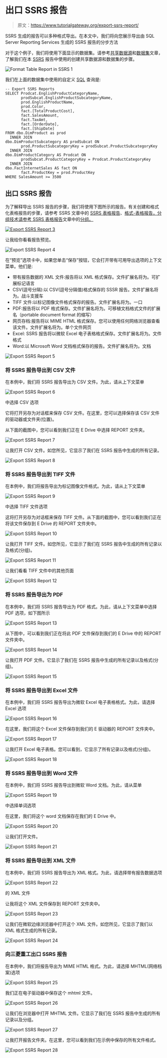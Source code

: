# 出口 SSRS 报告

> 原文：<https://www.tutorialgateway.org/export-ssrs-report/>

SSRS 生成的报告可以多种格式导出。在本文中，我们将向您展示导出由 SQL Server Reporting Services 生成的 SSRS 报告的分步方法

对于这个例子，我们将使用下面显示的数据集。请参考[共享数据源](https://www.tutorialgateway.org/ssrs-shared-data-source/)和[数据集](https://www.tutorialgateway.org/shared-dataset-in-ssrs/)文章，了解我们在本 [SSRS](https://www.tutorialgateway.org/ssrs/) 报告中使用的创建共享数据源和数据集的步骤。

![Format Table Report in SSRS 1](img/1c9d733f855ad2a12fbaad831af7e2b6.png)

我们在上面的数据集中使用的自定义 [SQL](https://www.tutorialgateway.org/sql/) 查询是:

```
-- Export SSRS Reports
SELECT Prodcat.EnglishProductCategoryName,
       prodSubcat.EnglishProductSubcategoryName,  
       prod.EnglishProductName, 
       prod.Color, 
       fact.[TotalProductCost],
       fact.SalesAmount, 
       fact.TaxAmt,
       fact.[OrderDate],
       fact.[ShipDate] 
FROM dbo.DimProduct as prod 
  INNER JOIN 
dbo.DimProductSubcategory AS prodSubcat ON 
       prod.ProductSubcategoryKey = prodSubcat.ProductSubcategoryKey 
  INNER JOIN  
dbo.DimProductCategory AS Prodcat ON 
       prodSubcat.ProductCategoryKey = Prodcat.ProductCategoryKey 
  INNER JOIN  
dbo.FactInternetSales AS fact ON 
       fact.ProductKey = prod.ProductKey
WHERE SalesAmount >= 3500
```

## 出口 SSRS 报告

为了解释导出 SSRS 报告的步骤，我们将使用下图所示的报告。有关创建和格式化表格报告的步骤，请参考 SSRS 文章中的 [SSRS 表格报告](https://www.tutorialgateway.org/ssrs-table-report/)、[格式-表格报告，分组技术请参考 SSRS 表格报告](https://www.tutorialgateway.org/format-table-report-in-ssrs/)文章中的[分组。](https://www.tutorialgateway.org/ssrs-grouping-in-table-reports/)

[![Export SSRS Report 3](img/90dddb955ccb256d1407d4da0ee676dd.png)](https://www.tutorialgateway.org/ssrs-grouping-in-table-reports/)

让我给你看看报告预览。

![Export SSRS Report 4](img/124f45fd4b28225c376016f43989e142.png)

在“预览”选项卡中，如果您单击“保存”按钮，它会打开带有可用导出选项的上下文菜单。他们是:

*   带有报告数据的 XML 文件:报告将以 XML 格式保存。文件扩展名将为。可扩展标记语言
*   CSV(逗号分隔):以 CSV(逗号分隔值)格式保存的 SSSR 报告。文件扩展名将为。战斗支援车
*   TIFF 文件:以标记图像文件格式保存的报告。文件扩展名将为。一口
*   PDF:报告将以 PDF 格式保存。文件扩展名将为。可移植文档格式文件的扩展名（portable document format 的缩写）
*   网页存档:报告将以 MIME HTML 格式保存。您可以使用任何网络浏览器查看该文件。文件扩展名将为。单个文件网页
*   Excel: SSRS 报告将以微软 Excel 电子表格格式保存。文件扩展名将为。文件格式
*   Word:以 Microsoft Word 文档格式保存的报告。文件扩展名将为。文档

![Export SSRS Report 5](img/4dfbf4f6c79641d3ed421a8d29e5ab65.png)

### 将 SSRS 报告导出到 CSV 文件

在本例中，我们将 SSRS 报告导出为 CSV 文件。为此，请从上下文菜单

![Export SSRS Report 6](img/79c748be3bf437020e26b38040136f8a.png)

中选择 CSV 选项

它将打开另存为对话框来保存 CSV 文件。在这里，您可以选择保存该 CSV 文件的驱动器或文件夹(位置)。

从下面的截图中，您可以看到我们正在 E Drive 中选择 REPORT 文件夹。

![Export SSRS Report 7](img/878ea13275774c9c33a6405e96725189.png)

让我打开 CSV 文件。如您所见，它显示了我们在 SSRS 报告中生成的所有记录。

![Export SSRS Report 8](img/401f6982c4fd7fdf96c2a05d7a602bad.png)

### 将 SSRS 报告导出到 TIFF 文件

在本例中，我们将报告导出为标记图像文件格式。为此，请从上下文菜单

![Export SSRS Report 9](img/fd7654f707c196cf2a74cfba235d8c2a.png)

中选择 TIFF 文件选项

这将打开另存为对话框来保存 TIFF 文件。从下面的截图中，您可以看到我们正在将该文件保存到 E Drive 的 REPORT 文件夹中。

![Export SSRS Report 10](img/1f5e9077f26fb731cfc46e7a295838ac.png)

让我打开 TIFF 文件。如您所见，它显示了我们在 SSRS 报告中生成的所有记录以及格式(分组)。

![Export SSRS Report 11](img/0c103b6eaae98295d20fc4fc9a8dfffb.png)

让我们看看 TIFF 文件中的其他页面

![Export SSRS Report 12](img/c403be733956ccb91febc8095f3e0a33.png)

### 将 SSRS 报告导出为 PDF

在本例中，我们将 SSRS 报告导出为 PDF 格式。为此，请从上下文菜单中选择 PDF 选项，如下图所示

![Export SSRS Report 13](img/e7c87f9f5164bb742433b9c018e7903d.png)

从下图中，可以看到我们正在将此 PDF 文件保存到我们的 E Drive 中的 REPORT 文件夹中。

![Export SSRS Report 14](img/26cc007370a77ad7d2baa51d27bb8bb1.png)

让我打开 PDF 文件。它显示了我们在 SSRS 报告中生成的所有记录以及格式(分组)。

![Export SSRS Report 15](img/f102fae4e03f571a75e7b47dd4fa6a72.png)

### 将 SSRS 报告导出到 Excel 文件

在本例中，我们将 SSRS 报告导出为微软 Excel 电子表格格式。为此，请选择 Excel 选项

![Export SSRS Report 16](img/e5e4f95ba98442e45965d2cb93f47faa.png)

在这里，我们将这个 Excel 文件保存到我们的 E 驱动器的 REPORT 文件夹中。

![Export SSRS Report 17](img/d035030673282fce9b274ce82c54a531.png)

让我打开 Excel 电子表格。您可以看到，它显示了所有记录以及格式(分组)。

![Export SSRS Report 18](img/0f98d27a9856de5c6ddb351fe8578342.png)

### 将 SSRS 报告导出到 Word 文件

在本例中，我们将 SSRS 报告导出到微软 Word 文档。为此，请从菜单

![Export SSRS Report 19](img/6ef4dc1250cc54d95625b9171581f644.png)

中选择单词选项

在这里，我们将这个 word 文档保存在我们的 E Drive 中。

![Export SSRS Report 20](img/a81ff8725580b5fd4b277557bce74aa8.png)

让我们打开文件。

![Export SSRS Report 21](img/ce4a72de36ec7869e054dc1e49bc8388.png)

### 将 SSRS 报告导出到 XML 文件

在本例中，我们将 SSRS 报告导出为 XML 格式。为此，请选择带有报告数据选项

![Export SSRS Report 22](img/53918a2f23bdd5b88b850fd69015ac9b.png)

的 XML 文件

让我将这个 XML 文件保存到 REPORT 文件夹中。

![Export SSRS Report 23](img/5d75583d8df1f426187009f33e691c12.png)

让我们在微软边缘浏览器中打开这个 XML 文件。如您所见，它显示了我们以 XML 格式生成的所有记录。

![Export SSRS Report 24](img/5d68b1ed5e2c7b723b69208361f6642f.png)

### 向三菱重工出口 SSRS 报告

在本例中，我们将报告导出为 MIME HTML 格式。为此，请选择 MHTML(网络档案)选项

![Export SSRS Report 25](img/fb5e09870ac8e9f5c1c651ff5a1cfce4.png)

我们正在电子驱动器中保存这个 mhtml 文件。

![Export SSRS Report 26](img/650d66d8501b554995cd18797fa7475b.png)

让我们在浏览器中打开 MHTML 文件。它显示了我们在 SSRS 报告中生成的所有记录以及分组。

![Export SSRS Report 27](img/69e97b14fc55adb375de0464acbeb021.png)

让我打开报告文件夹。在这里，您可以看到我们在示例中保存的所有文件格式。

![Export SSRS Report 28](img/23f10418f931714161bcdb9fc96117d4.png)